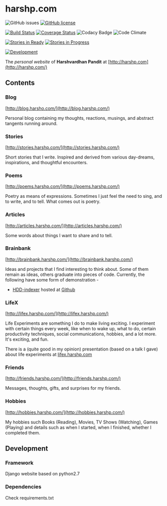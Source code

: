# harshp.com

![GitHub issues](https://img.shields.io/badge/tag-v2.0-3366FF.svg)
[![GitHub license](https://img.shields.io/github/license/mashape/apistatus.svg)](https://github.com/coolharsh55/harshp.com/blob/master/LICENSE)

[![Build Status](https://travis-ci.org/coolharsh55/harshp.com.svg?branch=master)](https://travis-ci.org/coolharsh55/harshp.com)
[![Coverage Status](https://coveralls.io/repos/coolharsh55/harshp.com/badge.svg?branch=master&service=github)](https://coveralls.io/github/coolharsh55/harshp.com?branch=master)
![Codacy Badge](https://www.codacy.com/project/badge/e8a6dadab03a450bb0eac3dc08ce6996)
![Code Climate](https://codeclimate.com/github/coolharsh55/harshp.com/badges/gpa.svg)

[![Stories in Ready](https://badge.waffle.io/coolharsh55/harshp.com.svg?label=ready&title=Ready)](http://waffle.io/coolharsh55/harshp.com)
[![Stories in Progress](https://badge.waffle.io/coolharsh55/harshp.com.svg?label=in+progress&title=In+Progress)](http://waffle.io/coolharsh55/harshp.com)


[![Development](http://graphs.waffle.io/coolharsh55/harshp.com/throughput.svg)](https://waffle.io/coolharsh55/harshp.com/metrics)

The *personal website* of **Harshvardhan Pandit** at
[http://harshp.com](http://harshp.com/)

## Contents
### Blog
[http://blog.harsho.com/](http://blog.harshp.com/)

Personal blog containing my thoughts, reactions, musings, and abstract tangents running around.

### Stories
[http://stories.harshp.com/](http://stories.harshp.com/)

Short stories that I write. Inspired and derived from various day-dreams, inspirations, and thoughtful encounters.

### Poems
[http://poems.harshp.com/](http://poems.harshp.com/)

Poetry as means of expressions. Sometimes I just feel the need to sing, and to write, and to tell. What comes out is poetry.

### Articles
[http://articles.harshp.com/](http://articles.harshp.com/)

Some words about things I want to share and to tell.

### Brainbank
[http://brainbank.harshp.com/](http://brainbank.harshp.com/)

Ideas and projects that I find interesting to think about. Some of them remain as ideas, others graduate into pieces of code. Currently, the following have some form of demonstration -

- [HDD-indexer](http://brainbank.harshp.com/hdd-indexer/) hosted at [Github](https://github.com/coolharsh55/hdd-indexer/)

### LifeX
[http://lifex.harshp.com/](http://lifex.harshp.com/)

Life Experiments are something I do to make living exciting. I experiment with certain things every week, like when to wake up, what to do, certain productivity techniques, social communications, hobbies, and a lot more. It's exciting, and fun.

There is a (quite good in my opinion) presentation (based on a talk I gave) about life experiments at [lifex.harshp.com](http://lifex.harshp.com/presentation/UCC2014)

### Friends
[http://friends.harshp.com/](http://friends.harshp.com/)

Messages, thoughts, gifts, and surprises for my friends.

### Hobbies
[http://hobbies.harshp.com/](http://hobbies.harshp.com/)

My hobbies such Books (Reading), Movies, TV Shows (Watching), Games (Playing) and details such as when I started, when I finished, whether I completed them.

## Development

### Framework
Django website based on python2.7

### Dependencies
Check requirements.txt